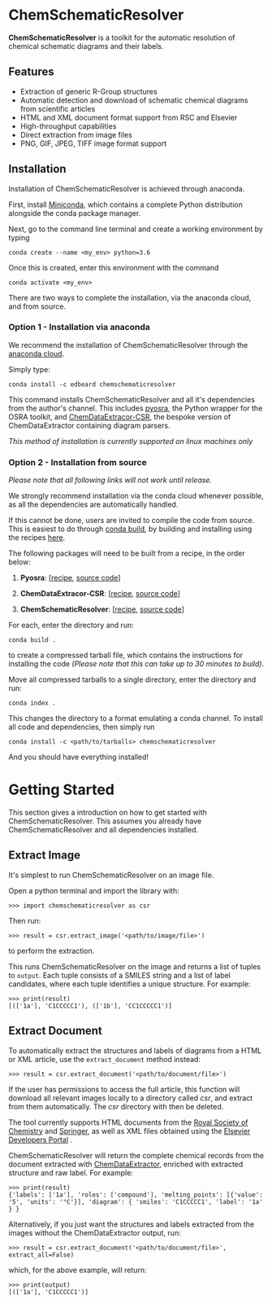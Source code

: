 # ChemSchematicResolver
**ChemSchematicResolver** is a toolkit for the automatic resolution of chemical schematic diagrams and their labels.

## Features

- Extraction of generic R-Group structures
- Automatic detection and download of schematic chemical diagrams from scientific articles
- HTML and XML document format support from RSC and Elsevier
- High-throughput capabilities
- Direct extraction from image files
- PNG, GIF, JPEG, TIFF image format support

## Installation

Installation of ChemSchematicResolver is achieved through anaconda.

First, install [Miniconda](https://docs.conda.io/en/latest/miniconda.html), which contains a complete Python distribution alongside the conda package manager.

Next, go to the command line terminal and create a working environment by typing

    conda create --name <my_env> python=3.6
    
Once this is created, enter this environment with the command

    conda activate <my_env>
    
There are two ways to complete the installation, via the anaconda cloud, and from source. 

### Option 1 - Installation via anaconda

We recommend the installation of ChemSchematicResolver through the [anaconda cloud](https://docs.conda.io/en/latest).

Simply type:

    conda install -c edbeard chemschematicresolver
    
This command installs ChemSchematicResolver and all it's dependencies from the author's channel.
This includes [pyosra](https://github.com/edbeard/pyosra), the Python wrapper for the OSRA toolkit, and [ChemDataExtracor-CSR](https://github.com/edbeard/chemdataextractor-csr), the bespoke version of ChemDataExtractor containing diagram parsers.

*This method of installation is currently supported on linux machines only*

### Option 2 - Installation from source

*Please note that all following links will not work until release.*

We strongly recommend installation via the conda cloud whenever possible, as all the dependencies are automatically handled.
 
If this cannot be done, users are invited to compile the code from source. This is easiest to do through [conda build](https://docs.conda.io/projects/conda-build/en/latest/), by building and installing using the recipes [here](www.github.com/edbeard/conda-recipes). 

The following packages will need to be built from a recipe, in the order below:

1. **Pyosra**: [[recipe](https://github.com/edbeard/conda-recipes/recipe/pyosra), [source code](https://github.com/edbeard/pyosra)]

2. **ChemDataExtracor-CSR**: [[recipe](https://github.com/edbeard/conda-recipes/recipe/ChemDataExtrator-CSR), [source code](https://github.com/edbeard/chemdataextractor-csr)]

3. **ChemSchematicResolver**: [[recipe](https://github.com/edbeard/conda-recipes/recipe/ChemSchematicResolver), [source code](https://github.com/edbeard/ChemSchematicResolver)]

For each, enter the directory and run:

    conda build .
    
to create a compressed tarball file, which contains the instructions for installing the code *(Please note that this can take up to 30 minutes to build)*.
 
Move all compressed tarballs to a single directory, enter the directory and run:

    conda index .

This changes the directory to a format emulating a conda channel. To install all code and dependencies, then simply run

    conda install -c <path/to/tarballs> chemschematicresolver
    
And you should have everything installed!


# Getting Started

This section gives a introduction on how to get started with ChemSchematicResolver. This assumes you already have
ChemSchematicResolver and all dependencies installed.

## Extract Image
It's simplest to run ChemSchematicResolver on an image file.

Open a python terminal and import the library with: 

    >>> import chemschematicresolver as csr
    
Then run:

    >>> result = csr.extract_image('<path/to/image/file>')
    
to perform the extraction. 

This runs ChemSchematicResolver on the image and returns a list of tuples to `output`. Each tuple consists of a SMILES string and a list of label candidates, where each tuple identifies a unique structure. For example:

    >>> print(result)
    [(['1a'], 'C1CCCCC1'), (['1b'], 'CC1CCCCC1')]

## Extract Document

To automatically extract the structures and labels of diagrams from a HTML or XML article, use the `extract_document` method instead:
 
    >>> result = csr.extract_document('<path/to/document/file>')
    
If the user has permissions to access the full article, this function will download all relevant images locally to a directory called *csr*, and extract from them automatically. The *csr* directory with then be deleted.

The tool currently supports HTML documents from the [Royal Society of Chemistry](https://www.rsc.org/) and [Springer](https://www.springer.com), as well as XML files obtained using the [Elsevier Developers Portal](https://dev.elsevier.com/index.html) .

ChemSchematicResolver will return the complete chemical records from the document extracted with [ChemDataExtractor](www.chemdataextractor.org), enriched with extracted structure and raw label. For example:

    >>> print(result)
    {'labels': ['1a'], 'roles': ['compound'], 'melting_points': [{'value': '5', 'units': '°C'}], 'diagram': { 'smiles': 'C1CCCCC1', 'label': '1a' } }

Alternatively, if you just want the structures and labels extracted from the images without the ChemDataExtractor output, run:

    >>> result = csr.extract_document('<path/to/document/file>', extract_all=False)
    
which, for the above example, will return:

    >>> print(output)
    [(['1a'], 'C1CCCCC1')]
